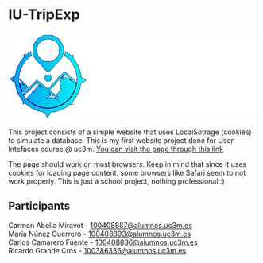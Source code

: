 # IU-TripExp
![header image](https://github.com/ricardograndecros/IU-TripExp/blob/main/images/logo/logotipo2.png?raw=true)

This project consists of a simple website that uses LocalSotrage (cookies) to simulate a database. This is my first website project done for User Intefaces course @ uc3m.
[You can visit the page through this link](https://witty-flower-0e2416c03.azurestaticapps.net)

The page should work on most browsers. Keep in mind that since it uses cookies for loading page content, some browsers like Safari seem to not work properly. This is just a school project, nothing professional :)

## Participants

Carmen Abella Miravet - 100408887@alumnos.uc3m.es  
María Núnez Guerrero - 100408893@alumnos.uc3m.es  
Carlos Camarero Fuente - 100408836@alumnos.uc3m.es  
Ricardo Grande Cros - 100386336@alumnos.uc3m.es  
